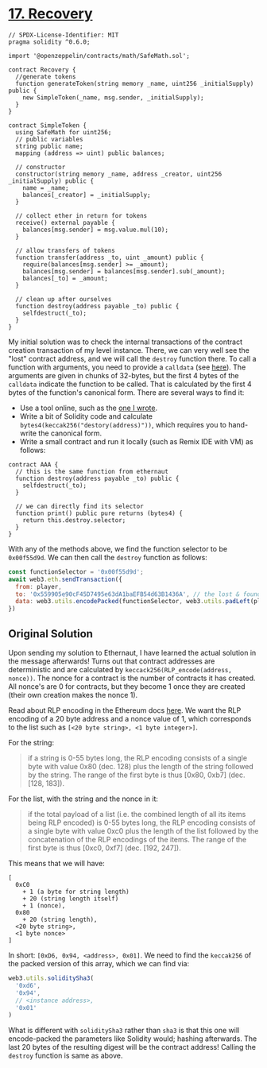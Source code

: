 # [17. Recovery](https://ethernaut.openzeppelin.com/level/0x0EB8e4771ABA41B70d0cb6770e04086E5aee5aB2)

```solidity
// SPDX-License-Identifier: MIT
pragma solidity ^0.6.0;

import '@openzeppelin/contracts/math/SafeMath.sol';

contract Recovery {
  //generate tokens
  function generateToken(string memory _name, uint256 _initialSupply) public {
    new SimpleToken(_name, msg.sender, _initialSupply);
  }
}

contract SimpleToken {
  using SafeMath for uint256;
  // public variables
  string public name;
  mapping (address => uint) public balances;

  // constructor
  constructor(string memory _name, address _creator, uint256 _initialSupply) public {
    name = _name;
    balances[_creator] = _initialSupply;
  }

  // collect ether in return for tokens
  receive() external payable {
    balances[msg.sender] = msg.value.mul(10);
  }

  // allow transfers of tokens
  function transfer(address _to, uint _amount) public { 
    require(balances[msg.sender] >= _amount);
    balances[msg.sender] = balances[msg.sender].sub(_amount);
    balances[_to] = _amount;
  }

  // clean up after ourselves
  function destroy(address payable _to) public {
    selfdestruct(_to);
  }
}
```

My initial solution was to check the internal transactions of the contract creation transaction of my level instance. There, we can very well see the "lost" contract address, and we will call the `destroy` function there. To call a function with arguments, you need to provide a `calldata` (see [here](https://docs.soliditylang.org/en/latest/abi-spec.html#examples)). The arguments are given in chunks of 32-bytes, but the first 4 bytes of the `calldata` indicate the function to be called. That is calculated by the first 4 bytes of the function's canonical form. There are several ways to find it:

- Use a tool online, such as the [one I wrote](https://www.erhant.me/tools/ethertools).
- Write a bit of Solidity code and calculate `bytes4(keccak256("destory(address)"))`, which requires you to hand-write the canonical form.
- Write a small contract and run it locally (such as Remix IDE with VM) as follows:

```solidity
contract AAA { 
  // this is the same function from ethernaut
  function destroy(address payable _to) public {
    selfdestruct(_to);
  }

  // we can directly find its selector
  function print() public pure returns (bytes4) {
    return this.destroy.selector;
  }
}
```

With any of the methods above, we find the function selector to be `0x00f55d9d`. We can then call the `destroy` function as follows:

```js
const functionSelector = '0x00f55d9d';
await web3.eth.sendTransaction({
  from: player,
  to: '0x559905e90cF45D7495e63dA1baEFB54d63B1436A', // the lost & found address
  data: web3.utils.encodePacked(functionSelector, web3.utils.padLeft(player, 64))
})
```

## Original Solution

Upon sending my solution to Ethernaut, I have learned the actual solution in the message afterwards! Turns out that contract addresses are deterministic and are calculated by `keccack256(RLP_encode(address, nonce))`. The nonce for a contract is the number of contracts it has created. All nonce's are 0 for contracts, but they become 1 once they are created (their own creation makes the nonce 1).

Read about RLP encoding in the Ethereum docs [here](https://ethereum.org/en/developers/docs/data-structures-and-encoding/rlp). We want the RLP encoding of a 20 byte address and a nonce value of 1, which corresponds to the list such as `[<20 byte string>, <1 byte integer>]`.

For the string:

> if a string is 0-55 bytes long, the RLP encoding consists of a single byte with value 0x80 (dec. 128) plus the length of the string followed by the string. The range of the first byte is thus [0x80, 0xb7] (dec. [128, 183]).

For the list, with the string and the nonce in it:

> if the total payload of a list (i.e. the combined length of all its items being RLP encoded) is 0-55 bytes long, the RLP encoding consists of a single byte with value 0xc0 plus the length of the list followed by the concatenation of the RLP encodings of the items. The range of the first byte is thus [0xc0, 0xf7] (dec. [192, 247]).

This means that we will have:

```text
[
  0xC0
    + 1 (a byte for string length) 
    + 20 (string length itself) 
    + 1 (nonce), 
  0x80
    + 20 (string length),
  <20 byte string>,
  <1 byte nonce>
]
```

In short: `[0xD6, 0x94, <address>, 0x01]`. We need to find the `keccak256` of the packed version of this array, which we can find via:

```js
web3.utils.soliditySha3(
  '0xd6',
  '0x94',
  // <instance address>,
  '0x01'
)
```

What is different with `soliditySha3` rather than `sha3` is that this one will encode-packed the parameters like Solidity would; hashing afterwards. The last 20 bytes of the resulting digest will be the contract address! Calling the `destroy` function is same as above.
